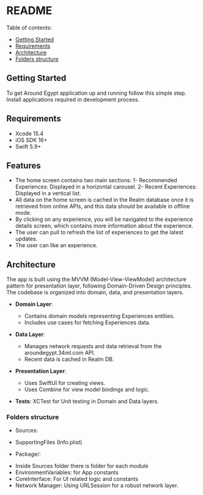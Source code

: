 # README #
Table of contents:
- [Getting Started](#getting-started)
- [Requirements](#requirements)
- [Architecture](#architecture)
- [Folders structure](#folders-structure)


## Getting Started
To get Around Egypt application up and running follow this simple step.
Install applications required in development process.

## Requirements ##

- Xcode 15.4
- iOS SDK 16+
- Swift 5.9+

## Features
- The home screen contains two main sections:
  1- Recommended Experiences: Displayed in a horizontal carousel.
  2- Recent Experiences: Displayed in a vertical list.
- All data on the home screen is cached in the Realm database once it is retrieved from online APIs, and this data should be available in offline mode.
- By clicking on any experience, you will be navigated to the experience details screen, which contains more information about the experience.
- The user can pull to refresh the list of experiences to get the latest updates.
- The user can like an experience.



## Architecture ##

The app is built using the MVVM (Model-View-ViewModel) architecture pattern for presentation layer, following Domain-Driven Design principles. The codebase is organized into domain, data, and presentation layers.

- **Domain Layer**:
  - Contains domain models representing Experiences entities.
  - Includes use cases for fetching Experiences data.

- **Data Layer**:
  - Manages network requests and data retrieval from the aroundegypt.34ml.com API.
  - Recent data is cached in Realm DB.

- **Presentation Layer**:
  - Uses SwiftUI for creating views.
  - Uses Combine for view model bindings and logic.

- **Tests**: XCTest for Unit testing in Domain and Data layers.

### Folders structure ##

* Sources:
- SupportingFiles (Info.plist)

* Package/:
- Inside Sources folder there is folder for each module 
- EnvironmentVariables: for App constants 
- CoreInterface: For UI related logic and constants
- Network Manager: Using URLSession for a robust network layer.

